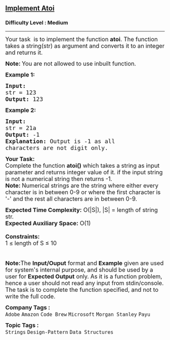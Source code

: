 <h2><a href="https://practice.geeksforgeeks.org/problems/implement-atoi/1?utm_source=youtube&utm_medium=collab_striver_ytdescription&utm_campaign=implement-atoi">Implement Atoi</a></h2><h3>Difficulty Level : Medium</h3><hr><div class="problems_problem_content__Xm_eO"><p><span style="font-size:18px">Your task &nbsp;is to implement the function <strong>atoi</strong>. The function takes a string(str) as&nbsp;argument and converts it to an integer and returns it.</span></p>

<p><span style="font-size:18px"><strong>Note:&nbsp;</strong>You are not allowed to use inbuilt function.</span></p>

<p><span style="font-size:18px"><strong>Example 1:</strong></span></p>

<pre><span style="font-size:18px"><strong>Input:
</strong>str = 123
<strong>Output: </strong>123
</span></pre>

<p><span style="font-size:18px"><strong>Example 2:</strong></span></p>

<pre><span style="font-size:18px"><strong>Input:
</strong>str = 21a
<strong>Output: </strong>-1<strong>
Explanation: </strong>Output is -1 as all
characters are not digit only.
</span></pre>

<p><span style="font-size:18px"><strong>Your Task:</strong><br>
Complete the function&nbsp;<strong>atoi()</strong>&nbsp;which takes a string as input parameter and returns integer value of it.&nbsp;if the input string is not a numerical string then returns -1.<br>
<strong>Note:&nbsp;</strong>Numerical strings are the string where either every character is in between 0-9 or where the first character is '-' and the rest all characters are in between 0-9.</span></p>

<p><span style="font-size:18px"><strong>Expected Time Complexity:</strong>&nbsp;O(|S|), |S| = length of string str.<br>
<strong>Expected Auxiliary Space:</strong>&nbsp;O(1)<br>
<br>
<strong>Constraints:</strong><br>
1 ≤ length of S ≤ 10<br>
<br>
<br>
<strong>Note:</strong>The&nbsp;<strong>Input/Ouput</strong>&nbsp;format and&nbsp;<strong>Example</strong>&nbsp;given are used for system's internal purpose, and should be used by a user for&nbsp;<strong>Expected Output</strong>&nbsp;only. As it is a function problem, hence a user should not read any input from stdin/console. The task is to complete the function specified, and not to write the full code.</span></p>
</div><p><span style=font-size:18px><strong>Company Tags : </strong><br><code>Adobe</code>&nbsp;<code>Amazon</code>&nbsp;<code>Code Brew</code>&nbsp;<code>Microsoft</code>&nbsp;<code>Morgan Stanley</code>&nbsp;<code>Payu</code>&nbsp;<br><p><span style=font-size:18px><strong>Topic Tags : </strong><br><code>Strings</code>&nbsp;<code>Design-Pattern</code>&nbsp;<code>Data Structures</code>&nbsp;